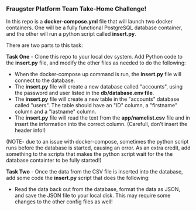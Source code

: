 ### Fraugster Platform Team Take-Home Challenge!
In this repo is a **docker-compose.yml** file that will launch two docker containers. One will be a fully functional PostgreSQL database container, and the other will run a python script called **insert.py**. 

There are two parts to this task:

**Task One** - Clone this repo to your local dev system. Add Python code to the **insert.py** file, and modify the other files as needed to do the following:
    
- When the docker-compose up command is run, the **insert.py** file will connect to the database.
- The **insert.py** file will create a new database called "accounts", using the password and user listed in the **db/database.env file**.
- The **insert.py** file will create a new table in the "accounts" database called "users". The table should have an "ID" column, a "firstname" column and a "lastname" column. 
- The **insert.py** file will read the text from the **app/namelist.csv** file and in insert the information into the correct column. (Carefull, don't insert the header info!)

(NOTE- due to an issue with docker-compose, sometimes the python script runs before the database is started, causing an error. As an extra credit, add something to the scripts that makes the python script wait for the the database containter to be fully started!)

**Task Two** - Once the data from the CSV file is inserted into the database, add some code the **insert.py** script that does the following:
- Read the data back out from the database, format the data as JSON, and save the JSON file to your local disk. This may require some changes to the other config files as well! 